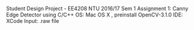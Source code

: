 Student Design Project - EE4208 NTU 2016/17 Sem 1
Assignment 1: Canny Edge Detector using C/C++
OS: Mac OS X , preinstall OpenCV-3.1.0
IDE: XCode
Input: .raw file